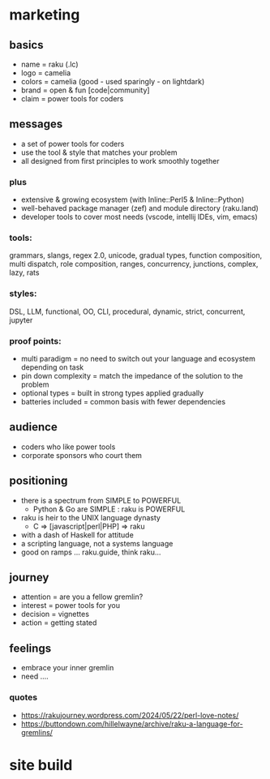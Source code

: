 # marketing

## basics
 - name = raku  (.lc)
 - logo = camelia
 - colors = camelia (good - used sparingly - on lightdark)
 - brand = open & fun [code|community]
 - claim = power tools for coders

## messages
 - a set of power tools for coders
 - use the tool & style that matches your problem
 - all designed from first principles to work smoothly together
 
### plus
 - extensive & growing ecosystem (with Inline::Perl5 & Inline::Python)
 - well-behaved package manager (zef) and module directory (raku.land)
 - developer tools to cover most needs (vscode, intellij IDEs, vim, emacs)

### tools:
grammars, slangs, regex 2.0, unicode, gradual types, function composition, multi dispatch, role composition, ranges, concurrency, junctions, complex, lazy, rats

### styles: 
DSL, LLM, functional, OO, CLI, procedural, dynamic, strict, concurrent, jupyter

### proof points:
 - multi paradigm = no need to switch out your language and ecosystem depending on task
 - pin down complexity = match the impedance of the solution to the problem
 - optional types = built in strong types applied gradually
 - batteries included = common basis with fewer dependencies

## audience
 - coders who like power tools
 - corporate sponsors who court them

## positioning
 - there is a spectrum from SIMPLE to POWERFUL
   - Python & Go are SIMPLE : raku is POWERFUL
 - raku is heir to the UNIX language dynasty
   - C => [javascript|perl|PHP] => raku
 - with a dash of Haskell for attitude
 - a scripting language, not a systems language
 - good on ramps … raku.guide, think raku…

## journey
 - attention = are you a fellow gremlin?
 - interest = power tools for you
 - decision = vignettes
 - action = getting stated

## feelings
- embrace your inner gremlin
- need ....

### quotes
 - https://rakujourney.wordpress.com/2024/05/22/perl-love-notes/
 - https://buttondown.com/hillelwayne/archive/raku-a-language-for-gremlins/


# site build
